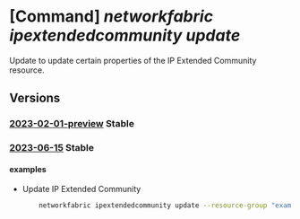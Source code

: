 # [Command] _networkfabric ipextendedcommunity update_

Update to update certain properties of the IP Extended Community resource.

## Versions

### [2023-02-01-preview](/Resources/mgmt-plane/L3N1YnNjcmlwdGlvbnMve30vcmVzb3VyY2Vncm91cHMve30vcHJvdmlkZXJzL21pY3Jvc29mdC5tYW5hZ2VkbmV0d29ya2ZhYnJpYy9pcGV4dGVuZGVkY29tbXVuaXRpZXMve30=/2023-02-01-preview.xml) **Stable**

<!-- mgmt-plane /subscriptions/{}/resourcegroups/{}/providers/microsoft.managednetworkfabric/ipextendedcommunities/{} 2023-02-01-preview -->

### [2023-06-15](/Resources/mgmt-plane/L3N1YnNjcmlwdGlvbnMve30vcmVzb3VyY2Vncm91cHMve30vcHJvdmlkZXJzL21pY3Jvc29mdC5tYW5hZ2VkbmV0d29ya2ZhYnJpYy9pcGV4dGVuZGVkY29tbXVuaXRpZXMve30=/2023-06-15.xml) **Stable**

<!-- mgmt-plane /subscriptions/{}/resourcegroups/{}/providers/microsoft.managednetworkfabric/ipextendedcommunities/{} 2023-06-15 -->

#### examples

- Update IP Extended Community
    ```bash
        networkfabric ipextendedcommunity update --resource-group "example-rg" --resource-name "example-ipextendedcommunity" --ip-ext-comm-rules "[{action:Permit,sequenceNumber:1234,routeTargets:['1024:219','1001:200']}]"
    ```
